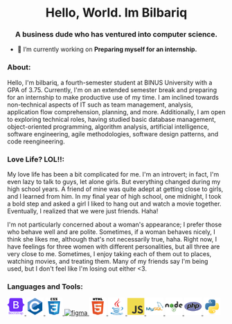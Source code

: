 <h1 align="center">Hello, World. Im Bilbariq</h1>
<h3 align="center">A business dude who has ventured into computer science.</h3>

- 🔭 I’m currently working on **Preparing myself for an internship.**

<h3 align="left">About:</h3>
<p align="left">Hello, I'm bilbariq, a fourth-semester student at BINUS University with a GPA of 3.75. Currently, I'm on an extended semester break and preparing for an internship to make productive use of my time. I am inclined towards non-technical aspects of IT such as team management, analysis, application flow comprehension, planning, and more. Additionally, I am open to exploring technical roles, having studied basic database management, object-oriented programming, algorithm analysis, artificial intelligence, software engineering, agile methodologies, software design patterns, and code reengineering.
</p>
<h3 align="left">Love Life? LOL!!:</h3>
<p align="left">My love life has been a bit complicated for me. I'm an introvert; in fact, I'm even lazy to talk to guys, let alone girls. But everything changed during my high school years. A friend of mine was quite adept at getting close to girls, and I learned from him. In my final year of high school, one midnight, I took a bold step and asked a girl I liked to hang out and watch a movie together. Eventually, I realized that we were just friends. Haha!

I'm not particularly concerned about a woman's appearance; I prefer those who behave well and are polite. Sometimes, if a woman behaves nicely, I think she likes me, although that's not necessarily true, haha. Right now, I have feelings for three women with different personalities, but all three are very close to me. Sometimes, I enjoy taking each of them out to places, watching movies, and treating them. Many of my friends say I'm being used, but I don't feel like I'm losing out either <3.


</p>

<h3 align="left">Languages and Tools:</h3>
<p align="left">
  <a href="https://getbootstrap.com" target="_blank" rel="noreferrer">
    <img src="https://raw.githubusercontent.com/devicons/devicon/master/icons/bootstrap/bootstrap-plain-wordmark.svg" alt="bootstrap" width="40" height="40"/>
  </a>
  <a href="https://www.cprogramming.com/" target="_blank" rel="noreferrer">
    <img src="https://raw.githubusercontent.com/devicons/devicon/master/icons/c/c-original.svg" alt="c" width="40" height="40"/>
  </a>
  <a href="https://www.w3schools.com/css/" target="_blank" rel="noreferrer">
    <img src="https://raw.githubusercontent.com/devicons/devicon/master/icons/css3/css3-original-wordmark.svg" alt="css3" width="40" height="40"/>
  </a>
  <a href="https://www.figma.com/" target="_blank" rel="noreferrer">
    <img src="https://www.vectorlogo.zone/logos/figma/figma-icon.svg" alt="figma" width="40" height="40"/>
  </a>
  <a href="https://www.w3.org/html/" target="_blank" rel="noreferrer">
    <img src="https://raw.githubusercontent.com/devicons/devicon/master/icons/html5/html5-original-wordmark.svg" alt="html5" width="40" height="40"/>
  </a>
  <a href="https://www.java.com" target="_blank" rel="noreferrer">
    <img src="https://raw.githubusercontent.com/devicons/devicon/master/icons/java/java-original.svg" alt="java" width="40" height="40"/>
  </a>
  <a href="https://developer.mozilla.org/en-US/docs/Web/JavaScript" target="_blank" rel="noreferrer">
    <img src="https://raw.githubusercontent.com/devicons/devicon/master/icons/javascript/javascript-original.svg" alt="javascript" width="40" height="40"/>
  </a>
  <a href="https://www.mysql.com/" target="_blank" rel="noreferrer">
    <img src="https://raw.githubusercontent.com/devicons/devicon/master/icons/mysql/mysql-original-wordmark.svg" alt="mysql" width="40" height="40"/>
  </a>
  <a href="https://nodejs.org" target="_blank" rel="noreferrer">
    <img src="https://raw.githubusercontent.com/devicons/devicon/master/icons/nodejs/nodejs-original-wordmark.svg" alt="nodejs" width="40" height="40"/>
  </a>
  <a href="https://www.php.net" target="_blank" rel="noreferrer">
    <img src="https://raw.githubusercontent.com/devicons/devicon/master/icons/php/php-original.svg" alt="php" width="40" height="40"/>
  </a>
  <a href="https://www.python.org" target="_blank" rel="noreferrer">
    <img src="https://raw.githubusercontent.com/devicons/devicon/master/icons/python/python-original.svg" alt="python" width="40" height="40"/>
  </a>
</p>
